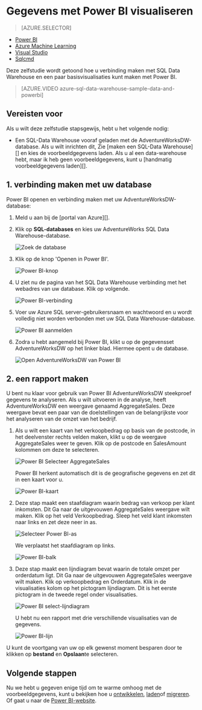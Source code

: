 <properties
   pageTitle="SQL Data Warehouse gegevens met Power BI Microsoft Azure visualiseren"
   description="SQL Data Warehouse gegevens met Power BI visualiseren"
   services="sql-data-warehouse"
   documentationCenter="NA"
   authors="lodipalm"
   manager="barbkess"
   editor="" />

<tags
   ms.service="sql-data-warehouse"
   ms.devlang="NA"
   ms.topic="get-started-article"
   ms.tgt_pltfrm="NA"
   ms.workload="data-services"
   ms.date="06/16/2016"
   ms.author="lodipalm;barbkess;sonyama" />

# <a name="visualize-data-with-power-bi"></a>Gegevens met Power BI visualiseren

> [AZURE.SELECTOR]
- [Power BI](sql-data-warehouse-get-started-visualize-with-power-bi.md)
- [Azure Machine Learning](sql-data-warehouse-get-started-analyze-with-azure-machine-learning.md)
- [Visual Studio](sql-data-warehouse-query-visual-studio.md)
- [Sqlcmd](sql-data-warehouse-get-started-connect-sqlcmd.md) 

Deze zelfstudie wordt getoond hoe u verbinding maken met SQL Data Warehouse en een paar basisvisualisaties kunt maken met Power BI.

> [AZURE.VIDEO azure-sql-data-warehouse-sample-data-and-powerbi]

## <a name="prerequisites"></a>Vereisten voor

Als u wilt deze zelfstudie stapsgewijs, hebt u het volgende nodig:

- Een SQL-Data Warehouse vooraf geladen met de AdventureWorksDW-database. Als u wilt inrichten dit, Zie [maken een SQL-Data Warehouse][] en kies de voorbeeldgegevens laden. Als u al een data-warehouse hebt, maar ik heb geen voorbeeldgegevens, kunt u [handmatig voorbeeldgegevens laden][].


## <a name="1-connect-to-your-database"></a>1. verbinding maken met uw database

Power BI openen en verbinding maken met uw AdventureWorksDW-database:

1. Meld u aan bij de [portal van Azure][].
2. Klik op **SQL-databases** en kies uw AdventureWorks SQL Data Warehouse-database.

    ![Zoek de database][1]

3. Klik op de knop 'Openen in Power BI'.

    ![Power BI-knop][2]

4. U ziet nu de pagina van het SQL Data Warehouse verbinding met het webadres van uw database. Klik op volgende.

    ![Power BI-verbinding][3]

6. Voer uw Azure SQL server-gebruikersnaam en wachtwoord en u wordt volledig niet worden verbonden met uw SQL Data Warehouse-database.

    ![Power BI aanmelden][4]

7. Zodra u hebt aangemeld bij Power BI, klikt u op de gegevensset AdventureWorksDW op het linker blad. Hiermee opent u de database.

    ![Open AdventureWorksDW van Power BI][5]



## <a name="2-create-a-report"></a>2. een rapport maken

U bent nu klaar voor gebruik van Power BI AdventureWorksDW steekproef gegevens te analyseren. Als u wilt uitvoeren in de analyse, heeft AdventureWorksDW een weergave genaamd AggregateSales. Deze weergave bevat een paar van de doelstellingen van de belangrijkste voor het analyseren van de omzet van het bedrijf.

1. Als u wilt een kaart van het verkoopbedrag op basis van de postcode, in het deelvenster rechts velden maken, klikt u op de weergave AggregateSales weer te geven. Klik op de postcode en SalesAmount kolommen om deze te selecteren.

    ![Power BI Selecteer AggregateSales][6]

    Power BI herkent automatisch dit is de geografische gegevens en zet dit in een kaart voor u.

    ![Power BI-kaart][7]

2. Deze stap maakt een staafdiagram waarin bedrag van verkoop per klant inkomsten. Dit Ga naar de uitgevouwen AggregateSales weergave wilt maken. Klik op het veld Verkoopbedrag. Sleep het veld klant inkomsten naar links en zet deze neer in as.

    ![Selecteer Power BI-as][8]

    We verplaatst het staafdiagram op links.

    ![Power BI-balk][9]

3. Deze stap maakt een lijndiagram bevat waarin de totale omzet per orderdatum ligt. Dit Ga naar de uitgevouwen AggregateSales weergave wilt maken. Klik op verkoopbedrag en Orderdatum. Klik in de visualisaties kolom op het pictogram lijndiagram. Dit is het eerste pictogram in de tweede regel onder visualisaties.

    ![Power BI select-lijndiagram][10]

    U hebt nu een rapport met drie verschillende visualisaties van de gegevens.

    ![Power BI-lijn][11]

U kunt de voortgang van uw op elk gewenst moment besparen door te klikken op **bestand** en **Opslaan**te selecteren.

## <a name="next-steps"></a>Volgende stappen
Nu we hebt u gegeven enige tijd om te warme omhoog met de voorbeeldgegevens, kunt u bekijken hoe u [ontwikkelen][], [laden][]of [migreren][]. Of gaat u naar de [Power BI-website][].

<!--Image references-->
[1]: media/sql-data-warehouse-get-started-visualize-with-power-bi/pbi-find-database.png
[2]: media/sql-data-warehouse-get-started-visualize-with-power-bi/pbi-button.png
[3]: media/sql-data-warehouse-get-started-visualize-with-power-bi/pbi-connect-to-azure.png
[4]: media/sql-data-warehouse-get-started-visualize-with-power-bi/pbi-sign-in.png
[5]: media/sql-data-warehouse-get-started-visualize-with-power-bi/pbi-open-adventureworks.png
[6]: media/sql-data-warehouse-get-started-visualize-with-power-bi/pbi-aggregatesales.png
[7]: media/sql-data-warehouse-get-started-visualize-with-power-bi/pbi-map.png
[8]: media/sql-data-warehouse-get-started-visualize-with-power-bi/pbi-chooseaxis.png
[9]: media/sql-data-warehouse-get-started-visualize-with-power-bi/pbi-bar.png
[10]: media/sql-data-warehouse-get-started-visualize-with-power-bi/pbi-prepare-line.png
[11]: media/sql-data-warehouse-get-started-visualize-with-power-bi/pbi-line.png
[12]: media/sql-data-warehouse-get-started-visualize-with-power-bi/pbi-save.png

<!--Article references-->
[migreren]: sql-data-warehouse-overview-migrate.md
[ontwikkelen]: sql-data-warehouse-overview-develop.md
[laden]: sql-data-warehouse-overview-load.md
[voorbeeldgegevens handmatig laden]: sql-data-warehouse-load-sample-databases.md
[connecting to SQL Data Warehouse]: sql-data-warehouse-integrate-power-bi.md
[Een SQL-datawarehouse maken]: sql-data-warehouse-get-started-provision.md

<!--Other-->
[Azure-portal]: https://portal.azure.com/
[Power BI-website]: http://www.powerbi.com/
